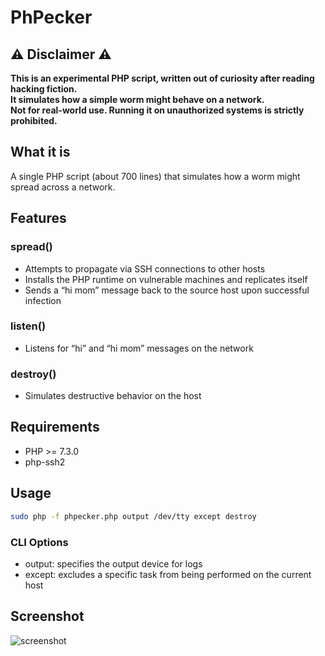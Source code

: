 # PhPecker

## ⚠️ Disclaimer ⚠️ 
**This is an experimental PHP script, written out of curiosity after reading hacking fiction. <br />
It simulates how a simple worm might behave on a network. <br />
Not for real-world use. Running it on unauthorized systems is strictly prohibited.**

## What it is
A single PHP script (about 700 lines) that simulates how a worm might spread across a network.

## Features
### spread()
- Attempts to propagate via SSH connections to other hosts
- Installs the PHP runtime on vulnerable machines and replicates itself
- Sends a “hi mom” message back to the source host upon successful infection

### listen()
- Listens for “hi” and “hi mom” messages on the network

### destroy()
- Simulates destructive behavior on the host

## Requirements 
- PHP >= 7.3.0
- php-ssh2

## Usage
```bash
sudo php -f phpecker.php output /dev/tty except destroy
```

### CLI Options
- output: specifies the output device for logs
- except: excludes a specific task from being performed on the current host

## Screenshot
![screenshot](https://github.com/antibiotics11/PhPecker/assets/75349747/56b63b95-ef26-4dba-9346-57ec97dcbede)
